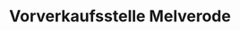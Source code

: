 ---
title: "Vorverkaufsstelle Melverode"
url: /braunschweig/vorverkaufsstelle-melverode/
shop: Tickets
---